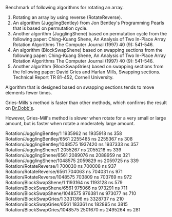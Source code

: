 Benchmark of following algorithms for rotating an array.
1. Rotating an array by using reverse (RotateReverse).
1. An algorithm (JugglingBentley) from Jon Bentley's Programming Pearls that is
   based on permutation cycle.
1. Another algorithm (JugglingShene) based on permutation cycle from the
   following paper:
   Ching-Kuang Shene, An Analysis of Two In-Place Array Rotation Algorithms
   The Computer Journal (1997) 40 (9): 541-546.
1. An algorithm (BlockSwapShene) based on swapping sections from the following
   paper:
   Ching-Kuang Shene,
   An Analysis of Two In-Place Array Rotation Algorithms
   The Computer Journal (1997) 40 (9): 541-546.
1. Another algorithm (BlockSwapGries) based on swapping sections from the
   following paper:
   David Gries and Harlan Mills,
   Swapping sections.
   Technical Report TR 81-452, Cornell University.

Algorithm that is designed based on swapping sections tends to move elements
fewer times.

Gries-Mills's method is faster than other methods, which confirms the result on
[Dr.Dobb's](http://www.drdobbs.com/parallel/benchmarking-block-swapping-algorithms/232900395).

However, Gries-Mill's method is slower when rotate for a very small or large
amount, but is faster when rotate a moderately large amount.

Rotation/JugglingBentley/1          1935962 ns    1935918 ns        358
Rotation/JugglingBentley/6561       2255485 ns    2255367 ns        308
Rotation/JugglingBentley/1048575    1937420 ns    1937333 ns        357
Rotation/JugglingShene/1            2055267 ns    2055218 ns        339
Rotation/JugglingShene/6561         2089076 ns    2088959 ns        321
Rotation/JugglingShene/1048575      2059829 ns    2059725 ns        339
Rotation/RotateReverse/1             700030 ns     700008 ns        937
Rotation/RotateReverse/6561          704063 ns     704031 ns        971
Rotation/RotateReverse/1048575       703809 ns     703769 ns        972
Rotation/BlockSwapShene/1           1193164 ns    1193128 ns        579
Rotation/BlockSwapShene/6561         975066 ns     973291 ns        711
Rotation/BlockSwapShene/1048575      976381 ns     973077 ns        710
Rotation/BlockSwapGries/1           3331396 ns    3328737 ns        210
Rotation/BlockSwapGries/6561         183361 ns     182895 ns       3815
Rotation/BlockSwapGries/1048575     2501670 ns    2495264 ns        281
